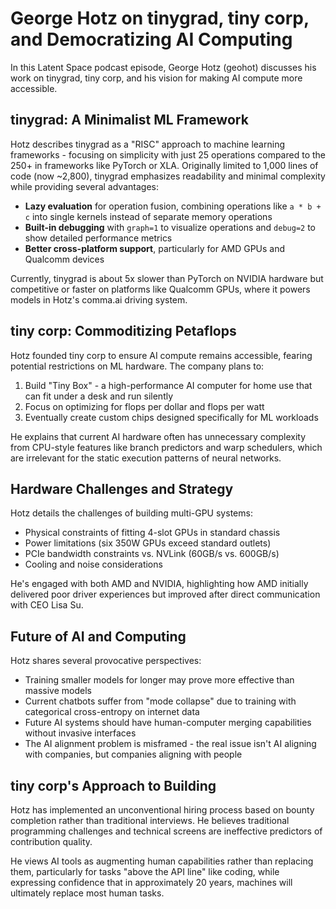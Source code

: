 # George Hotz on tinygrad, tiny corp, and Democratizing AI Computing

In this Latent Space podcast episode, George Hotz (geohot) discusses his work on tinygrad, tiny corp, and his vision for making AI compute more accessible.

## tinygrad: A Minimalist ML Framework

Hotz describes tinygrad as a "RISC" approach to machine learning frameworks - focusing on simplicity with just 25 operations compared to the 250+ in frameworks like PyTorch or XLA. Originally limited to 1,000 lines of code (now ~2,800), tinygrad emphasizes readability and minimal complexity while providing several advantages:

- **Lazy evaluation** for operation fusion, combining operations like `a * b + c` into single kernels instead of separate memory operations
- **Built-in debugging** with `graph=1` to visualize operations and `debug=2` to show detailed performance metrics
- **Better cross-platform support**, particularly for AMD GPUs and Qualcomm devices

Currently, tinygrad is about 5x slower than PyTorch on NVIDIA hardware but competitive or faster on platforms like Qualcomm GPUs, where it powers models in Hotz's comma.ai driving system.

## tiny corp: Commoditizing Petaflops

Hotz founded tiny corp to ensure AI compute remains accessible, fearing potential restrictions on ML hardware. The company plans to:

1. Build "Tiny Box" - a high-performance AI computer for home use that can fit under a desk and run silently
2. Focus on optimizing for flops per dollar and flops per watt
3. Eventually create custom chips designed specifically for ML workloads

He explains that current AI hardware often has unnecessary complexity from CPU-style features like branch predictors and warp schedulers, which are irrelevant for the static execution patterns of neural networks.

## Hardware Challenges and Strategy

Hotz details the challenges of building multi-GPU systems:
- Physical constraints of fitting 4-slot GPUs in standard chassis
- Power limitations (six 350W GPUs exceed standard outlets)
- PCIe bandwidth constraints vs. NVLink (60GB/s vs. 600GB/s)
- Cooling and noise considerations

He's engaged with both AMD and NVIDIA, highlighting how AMD initially delivered poor driver experiences but improved after direct communication with CEO Lisa Su.

## Future of AI and Computing

Hotz shares several provocative perspectives:
- Training smaller models for longer may prove more effective than massive models
- Current chatbots suffer from "mode collapse" due to training with categorical cross-entropy on internet data
- Future AI systems should have human-computer merging capabilities without invasive interfaces
- The AI alignment problem is misframed - the real issue isn't AI aligning with companies, but companies aligning with people

## tiny corp's Approach to Building

Hotz has implemented an unconventional hiring process based on bounty completion rather than traditional interviews. He believes traditional programming challenges and technical screens are ineffective predictors of contribution quality.

He views AI tools as augmenting human capabilities rather than replacing them, particularly for tasks "above the API line" like coding, while expressing confidence that in approximately 20 years, machines will ultimately replace most human tasks.